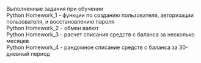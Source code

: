 Выполненные задания при обучении  
Python Homework_1 - функции по созданию пользователя, авторизации пользователя, и восстановлению пароля  
Python Homework_2 - обмен валют  
Python Homework_3 - расчет списания средств с баланса за несколько месяцев  
Python Homework_4 - рандомное списание средств с баланса за 30-дневный период  
